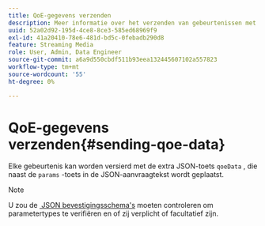 ```yaml
---
title: QoE-gegevens verzenden
description: Meer informatie over het verzenden van gebeurtenissen met een JavaData JSON-toets.
uuid: 52a02d92-195d-4ce8-8ce3-585ed68969f9
exl-id: 41a20410-78e6-481d-bd5c-0febadb290d8
feature: Streaming Media
role: User, Admin, Data Engineer
source-git-commit: a6a9d550cbdf511b93eea132445607102a557823
workflow-type: tm+mt
source-wordcount: '55'
ht-degree: 0%

---
```


# QoE-gegevens verzenden{#sending-qoe-data}

Elke gebeurtenis kan worden versierd met de extra JSON-toets `qoeData` , die naast de `params` -toets in de JSON-aanvraagtekst wordt geplaatst.

>[!NOTE]
>
>U zou de [&#x200B; JSON bevestigingsschema&#39;s &#x200B;](mc-api-validate-reqs.md) moeten controleren om parametertypes te verifiëren en of zij verplicht of facultatief zijn.
